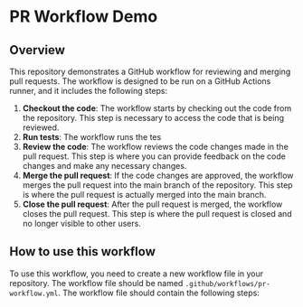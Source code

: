 # PR Workflow Demo

## Overview
This repository demonstrates a GitHub workflow for reviewing and merging pull requests. The workflow is designed to be run on a GitHub Actions runner, and it includes the following steps:
1. **Checkout the code**: The workflow starts by checking out the code from the repository. This step is necessary to access the code that is being reviewed.
2. **Run tests**: The workflow runs the tes
3. **Review the code**: The workflow reviews the code changes made in the pull request. This step is where you can provide feedback on the code changes and make any necessary changes.
4. **Merge the pull request**: If the code changes are approved, the workflow merges the pull request into the main branch of the repository. This step is where the pull request is actually merged into the main branch.
5. **Close the pull request**: After the pull request is merged, the workflow closes the pull request. This step is where the pull request is closed and no longer visible to other users.
## How to use this workflow
To use this workflow, you need to create a new workflow file in your repository. The workflow file should be named `.github/workflows/pr-workflow.yml`. The workflow file should contain the following steps: